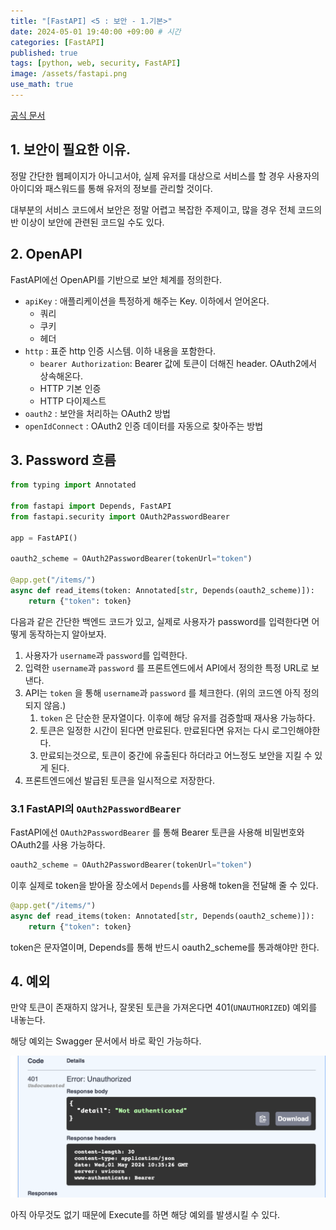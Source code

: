 ```yaml
---
title: "[FastAPI] <5 : 보안 - 1.기본>"
date: 2024-05-01 19:40:00 +09:00 # 시간
categories: [FastAPI]
published: true
tags: [python, web, security, FastAPI]
image: /assets/fastapi.png
use_math: true
---
```

[공식 문서](https://fastapi.tiangolo.com/ko/tutorial/security/first-steps/)

## 1. 보안이 필요한 이유.

정말 간단한 웹페이지가 아니고서야, 실제 유저를 대상으로 서비스를 할 경우 사용자의 아이디와 패스워드를 통해 유저의 정보를 관리할 것이다.

대부분의 서비스 코드에서 보안은 정말 어렵고 복잡한 주제이고, 많을 경우 전체 코드의 반 이상이 보안에 관련된 코드일 수도 있다.

## 2. OpenAPI

FastAPI에선 OpenAPI를 기반으로 보안 체계를 정의한다.

- `apiKey` : 애플리케이션을 특정하게 해주는 Key. 이하에서 얻어온다.
    - 쿼리
    - 쿠키
    - 헤더
- `http` : 표준 http 인증 시스템. 이하 내용을 포함한다.
    - `bearer Authorization`: Bearer 값에 토큰이 더해진 header. OAuth2에서 상속해온다.
    - HTTP 기본 인증
    - HTTP 다이제스트
- `oauth2` : 보안을 처리하는 OAuth2 방법
- `openIdConnect` : OAuth2 인증 데이터를 자동으로 찾아주는 방법

## 3. Password 흐름

```python
from typing import Annotated

from fastapi import Depends, FastAPI
from fastapi.security import OAuth2PasswordBearer

app = FastAPI()

oauth2_scheme = OAuth2PasswordBearer(tokenUrl="token")

@app.get("/items/")
async def read_items(token: Annotated[str, Depends(oauth2_scheme)]):
    return {"token": token}
```

다음과 같은 간단한 백엔드 코드가 있고, 실제로 사용자가 password를 입력한다면 어떻게 동작하는지 알아보자.

1. 사용자가 `username`과 `password`를 입력한다.
2. 입력한 `username`과 `password` 를 프론트엔드에서 API에서 정의한 특정 URL로 보낸다.
3. API는 `token` 을 통해 `username`과 `password` 를 체크한다. (위의 코드엔 아직 정의되지 않음.)
    1. `token` 은 단순한 문자열이다. 이후에 해당 유저를 검증할때 재사용 가능하다.
    2. 토큰은 일정한 시간이 된다면 만료된다. 만료된다면 유저는 다시 로그인해야한다.
    3. 만료되는것으로, 토큰이 중간에 유출된다 하더라고 어느정도 보안을 지킬 수 있게 된다.
4. 프론트엔드에선 발급된 토큰을 일시적으로 저장한다.

### 3.1 FastAPI의 `OAuth2PasswordBearer`

FastAPI에선 `OAuth2PasswordBearer` 를 통해 Bearer 토큰을 사용해 비밀번호와 OAuth2를 사용 가능하다.

```python
oauth2_scheme = OAuth2PasswordBearer(tokenUrl="token")
```

이후 실제로 token을 받아올 장소에서 `Depends`를 사용해 token을 전달해 줄 수 있다.

```python
@app.get("/items/")
async def read_items(token: Annotated[str, Depends(oauth2_scheme)]):
    return {"token": token}
```

token은 문자열이며, Depends를 통해 반드시 oauth2_scheme를 통과해야만 한다.

## 4. 예외

만약 토큰이 존재하지 않거나, 잘못된 토큰을 가져온다면 401(`UNAUTHORIZED`) 예외를 내놓는다.

해당 예외는 Swagger 문서에서 바로 확인 가능하다.

![](/assets/security5-1.png)

아직 아무것도 없기 때문에 Execute를 하면 해당 예외를 발생시킬 수 있다.